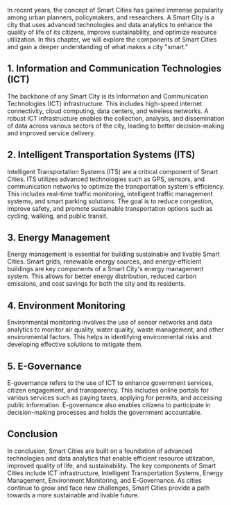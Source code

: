

In recent years, the concept of Smart Cities has gained immense popularity among urban planners, policymakers, and researchers. A Smart City is a city that uses advanced technologies and data analytics to enhance the quality of life of its citizens, improve sustainability, and optimize resource utilization. In this chapter, we will explore the components of Smart Cities and gain a deeper understanding of what makes a city "smart."

1\. Information and Communication Technologies (ICT)
---------------------------------------------------

The backbone of any Smart City is its Information and Communication Technologies (ICT) infrastructure. This includes high-speed internet connectivity, cloud computing, data centers, and wireless networks. A robust ICT infrastructure enables the collection, analysis, and dissemination of data across various sectors of the city, leading to better decision-making and improved service delivery.

2\. Intelligent Transportation Systems (ITS)
-------------------------------------------

Intelligent Transportation Systems (ITS) are a critical component of Smart Cities. ITS utilizes advanced technologies such as GPS, sensors, and communication networks to optimize the transportation system's efficiency. This includes real-time traffic monitoring, intelligent traffic management systems, and smart parking solutions. The goal is to reduce congestion, improve safety, and promote sustainable transportation options such as cycling, walking, and public transit.

3\. Energy Management
--------------------

Energy management is essential for building sustainable and livable Smart Cities. Smart grids, renewable energy sources, and energy-efficient buildings are key components of a Smart City's energy management system. This allows for better energy distribution, reduced carbon emissions, and cost savings for both the city and its residents.

4\. Environment Monitoring
-------------------------

Environmental monitoring involves the use of sensor networks and data analytics to monitor air quality, water quality, waste management, and other environmental factors. This helps in identifying environmental risks and developing effective solutions to mitigate them.

5\. E-Governance
---------------

E-governance refers to the use of ICT to enhance government services, citizen engagement, and transparency. This includes online portals for various services such as paying taxes, applying for permits, and accessing public information. E-governance also enables citizens to participate in decision-making processes and holds the government accountable.

Conclusion
----------

In conclusion, Smart Cities are built on a foundation of advanced technologies and data analytics that enable efficient resource utilization, improved quality of life, and sustainability. The key components of Smart Cities include ICT infrastructure, Intelligent Transportation Systems, Energy Management, Environment Monitoring, and E-Governance. As cities continue to grow and face new challenges, Smart Cities provide a path towards a more sustainable and livable future.
